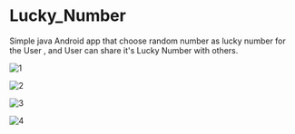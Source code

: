 # Lucky_Number
Simple java Android app that choose random number as lucky number for the User , and User can share it's Lucky Number with others.



![1](/img/1679155680801.JPG)






![2](/img/1679155680797.JPG)





![3](/img/1679155680793.JPG)





![4](/img/1679155680790.JPG)
